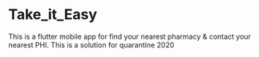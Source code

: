 # Take_it_Easy
This is a flutter mobile app for find your nearest pharmacy &amp; contact your nearest PHI. This is a solution for quarantine 2020 
